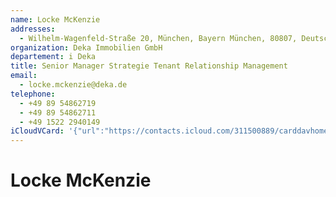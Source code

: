 ```yaml
---
name: Locke McKenzie
addresses:
  - Wilhelm-Wagenfeld-Straße 20, München, Bayern München, 80807, Deutschland
organization: Deka Immobilien GmbH
departement: i Deka
title: Senior Manager Strategie Tenant Relationship Management
email:
  - locke.mckenzie@deka.de
telephone:
  - +49 89 54862719
  - +49 89 54862711
  - +49 1522 2940149
iCloudVCard: '{"url":"https://contacts.icloud.com/311500889/carddavhome/card/3329B69B-D1B7-4749-9EC5-E3FBAE9CF7C6.vcf","etag":"\"kmfha52c\"","data":"BEGIN:VCARD\r\nVERSION:3.0\r\nFN:\r\nN:McKenzie;Locke;;;\r\nUID:D12EDD0D-496E-4651-A390-8E337FA3AD05\r\nADR:;;Wilhelm-Wagenfeld-Straße 20;München;Bayern München;80807;Deutschland;\r\nPRODID:-//Apple Inc.//iOS 10.2.1//EN\r\nREV:2025-04-03T22:16:57Z\r\nORG:Deka Immobilien GmbH;i Deka\r\nTITLE:Senior Manager Strategie Tenant Relationship Management\r\nEMAIL:locke.mckenzie@deka.de\r\nTEL:+49 89 54862719\r\nTEL:+49 89 54862711\r\nTEL:+49 1522 2940149\r\nitem1.X-ABADR:DE\r\nEND:VCARD"}'
---
```

# Locke McKenzie